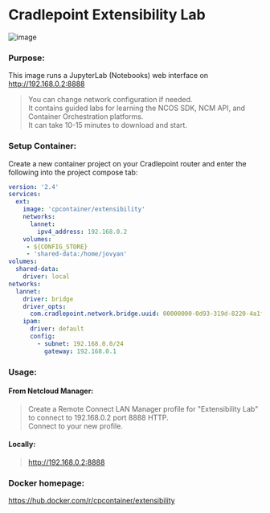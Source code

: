 # Cradlepoint Extensibility Lab

![image](https://user-images.githubusercontent.com/127797701/230633791-11e340a0-ad6e-4248-8c4f-6750a8156a99.png)

### Purpose:
This image runs a JupyterLab (Notebooks) web interface on http://192.168.0.2:8888  
> You can change network configuration if needed.  
It contains guided labs for learning the NCOS SDK, NCM API, and Container Orchestration platforms.   
It can take 10-15 minutes to download and start.  

### Setup Container:
Create a new container project on your Cradlepoint router and enter the following into the project compose tab:  

```yaml
version: '2.4'  
services:  
  ext:  
    image: 'cpcontainer/extensibility'  
    networks:
      lannet:
        ipv4_address: 192.168.0.2
    volumes:  
     - ${CONFIG_STORE}  
     - 'shared-data:/home/jovyan'
volumes:  
  shared-data:  
    driver: local
networks:
  lannet:
    driver: bridge
    driver_opts:
      com.cradlepoint.network.bridge.uuid: 00000000-0d93-319d-8220-4a1fb0372b51
    ipam:
      driver: default
      config:
        - subnet: 192.168.0.0/24
          gateway: 192.168.0.1
```
### Usage:
#### From Netcloud Manager:
> Create a Remote Connect LAN Manager profile for "Extensibility Lab" to connect to 192.168.0.2 port 8888 HTTP.  
> Connect to your new profile.  
#### Locally:  
> http://192.168.0.2:8888 
### Docker homepage:  
https://hub.docker.com/r/cpcontainer/extensibility
